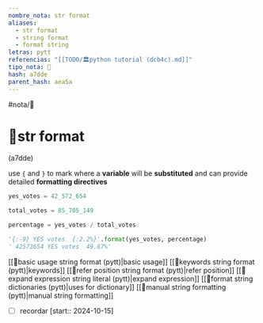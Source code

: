 ```yaml
---
nombre_nota: str format
aliases:
  - str format
  - string format
  - format string
letras: pytt
referencias: "[[TODO/🏛️python tutorial (dcb4c).md]]"
tipo_nota: 📑
hash: a7dde
parent_hash: aea5a
---
```


#nota/📑

# 📑str format
<div class="hash">(a7dde)</div>

use `{` and `}` to mark where a __variable__ will be __substituted__ and can provide detailed __formatting directives__

```python
yes_votes = 42_572_654

total_votes = 85_705_149

percentage = yes_votes / total_votes

'{:-9} YES votes  {:2.2%}'.format(yes_votes, percentage)
' 42572654 YES votes  49.67%'
```

[[📑basic usage string format (pytt)|basic usage]]
[[📑keywords string format (pytt)|keywords]]
[[📑refer position string format (pytt)|refer position]]
[[📑expand expression string literal (pytt)|expand expression]]
[[📑format string dictionaries (pytt)|uses for dictionary]]
[[📑manual string formatting (pytt)|manual string formatting]]


- [ ] recordar  [start:: 2024-10-15]
